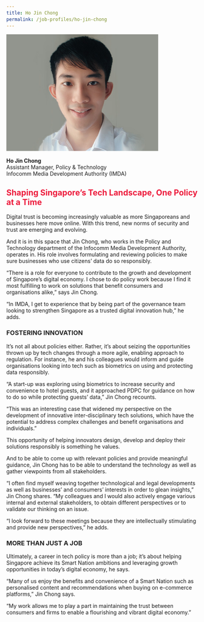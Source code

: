 ```yaml
---
title: Ho Jin Chong
permalink: /job-profiles/ho-jin-chong
---
```

<div class="content">
<p><img src="/images/ho-jin-chong-l.jpg" alt="Ho Jin Chong" style="width:400px;" align="left">
<br clear="left"><br>
<strong>	Ho Jin Chong</strong><br>
Assistant Manager, Policy & Technology<br>
	Infocomm Media Development Authority (IMDA)

<h2 style="color:#ed1a3b;">Shaping Singapore’s Tech Landscape, One Policy at a Time</h2>

<p>Digital trust is becoming increasingly valuable as more Singaporeans and businesses here move online. With this trend, new norms of security and trust are emerging and evolving.</p> 

<p>And it is in this space that Jin Chong, who works in the Policy and Technology department of the Infocomm Media Development Authority, operates in. His role involves formulating and reviewing policies to make sure businesses who use citizens’ data do so responsibly. </p>

<p>“There is a role for everyone to contribute to the growth and development of Singapore’s digital economy. I chose to do policy work because I find it most fulfilling to work on solutions that benefit consumers and organisations alike,” says Jin Chong. </p>

<p>“In IMDA, I get to experience that by being part of the governance team looking to strengthen Singapore as a trusted digital innovation hub,” he adds.</p>

<h3 style="color:#212121;">FOSTERING INNOVATION</h3>

<p>It’s not all about policies either. Rather, it’s about seizing the opportunities thrown up by tech changes through a more agile, enabling approach to regulation. For instance, he and his colleagues would inform and guide organisations looking into tech such as biometrics on using and protecting data responsibly. </p>

<p> “A start-up was exploring using biometrics to increase security and convenience to hotel guests, and it approached PDPC for guidance on how to do so while protecting guests’ data,” Jin Chong recounts. </p>

<p>“This was an interesting case that widened my perspective on the development of innovative inter-disciplinary tech solutions, which have the potential to address complex challenges and benefit organisations and individuals.”</p>

<p>This opportunity of helping innovators design, develop and deploy their solutions responsibly is something he values.</p>

<p>And to be able to come up with relevant policies and provide meaningful guidance, Jin Chong has to be able to understand the technology as well as gather viewpoints from all stakeholders.</p>

<p>“I often find myself weaving together technological and legal developments as well as businesses’ and consumers’ interests in order to glean insights,” Jin Chong shares. “My colleagues and I would also actively engage various internal and external stakeholders, to obtain different perspectives or to validate our thinking on an issue. </p>

<p>“I look forward to these meetings because they are intellectually stimulating and provide new perspectives,” he adds.  </p>

<h3 style="color:#212121;">MORE THAN JUST A JOB</h3>

<p>Ultimately, a career in tech policy is more than a job; it’s about helping Singapore achieve its Smart Nation ambitions and leveraging growth opportunities in today’s digital economy, he says.</p>

<p>“Many of us enjoy the benefits and convenience of a Smart Nation such as personalised content and recommendations when buying on e-commerce platforms,” Jin Chong says. </p>

<p>“My work allows me to play a part in maintaining the trust between consumers and firms to enable a flourishing and vibrant digital economy.”</p>